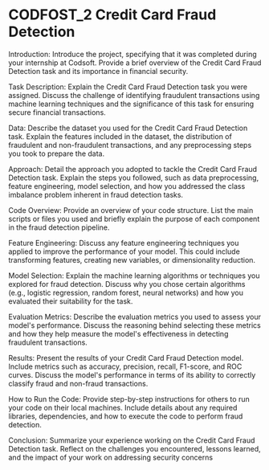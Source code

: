 # CODFOST_2 Credit Card Fraud Detection
Introduction: Introduce the project, specifying that it was completed during your internship at Codsoft. Provide a brief overview of the Credit Card Fraud Detection task and its importance in financial security.

Task Description: Explain the Credit Card Fraud Detection task you were assigned. Discuss the challenge of identifying fraudulent transactions using machine learning techniques and the significance of this task for ensuring secure financial transactions.

Data: Describe the dataset you used for the Credit Card Fraud Detection task. Explain the features included in the dataset, the distribution of fraudulent and non-fraudulent transactions, and any preprocessing steps you took to prepare the data.

Approach: Detail the approach you adopted to tackle the Credit Card Fraud Detection task. Explain the steps you followed, such as data preprocessing, feature engineering, model selection, and how you addressed the class imbalance problem inherent in fraud detection tasks.

Code Overview: Provide an overview of your code structure. List the main scripts or files you used and briefly explain the purpose of each component in the fraud detection pipeline.

Feature Engineering: Discuss any feature engineering techniques you applied to improve the performance of your model. This could include transforming features, creating new variables, or dimensionality reduction.

Model Selection: Explain the machine learning algorithms or techniques you explored for fraud detection. Discuss why you chose certain algorithms (e.g., logistic regression, random forest, neural networks) and how you evaluated their suitability for the task.

Evaluation Metrics: Describe the evaluation metrics you used to assess your model's performance. Discuss the reasoning behind selecting these metrics and how they help measure the model's effectiveness in detecting fraudulent transactions.

Results: Present the results of your Credit Card Fraud Detection model. Include metrics such as accuracy, precision, recall, F1-score, and ROC curves. Discuss the model's performance in terms of its ability to correctly classify fraud and non-fraud transactions.

How to Run the Code: Provide step-by-step instructions for others to run your code on their local machines. Include details about any required libraries, dependencies, and how to execute the code to perform fraud detection.

Conclusion: Summarize your experience working on the Credit Card Fraud Detection task. Reflect on the challenges you encountered, lessons learned, and the impact of your work on addressing security concerns
